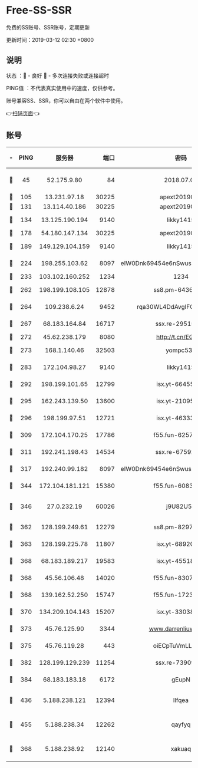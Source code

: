 # Free-SS-SSR

免费的SS账号、SSR账号，定期更新

更新时间：2019-03-12 02:30 +0800

## 说明

状态     ：🙂 - 良好 🙁 - 多次连接失败或连接超时

PING值   ：不代表真实使用中的速度，仅供参考。

账号兼容SS、SSR，你可以自由在两个软件中使用。

👉[扫码页面](https://liesauer.github.io/Free-SS-SSR/)👈

## 账号

|-|PING|服务器|端口|密码|加密方式|区域|
|:----:|:----:|:-----:|-----:|:----:|:----:|:----:|
|🙂|45|52.175.9.80|84|2018.07.07|chacha20-ietf-poly1305|HK|
|🙂|105|13.231.97.18|30225|apext2019006|chacha20|JP|
|🙂|131|13.114.40.186|30225|apext2019006|chacha20|JP|
|🙂|134|13.125.190.194|9140|likky1415|aes-256-cfb|KR|
|🙂|178|54.180.147.134|30225|apext2019006|chacha20|KR|
|🙂|189|149.129.104.159|9140|likky1415|aes-256-cfb|HK|
|🙂|224|198.255.103.62|8097|eIW0Dnk69454e6nSwuspv9DmS201tQ0D|aes-256-cfb|US|
|🙂|233|103.102.160.252|1234|1234|rc4-md5|JP|
|🙂|262|198.199.108.105|12878|ss8.pm-64367919|aes-256-cfb|US|
|🙂|264|109.238.6.24|9452|rqa30WL4DdAvgIFG6Fs3znzTa|aes-256-cfb|FR|
|🙂|267|68.183.164.84|16717|ssx.re-29515291|aes-256-cfb|US|
|🙂|272|45.62.238.179|8080|http://t.cn/EGJIyrl|rc4-md5|CA|
|🙂|273|168.1.140.46|32503|yompc535|aes-256-cfb|AU|
|🙂|283|172.104.98.27|9140|likky1415|aes-256-cfb|JP|
|🙂|292|198.199.101.65|12799|isx.yt-66455853|aes-256-cfb|US|
|🙂|295|162.243.139.50|13600|isx.yt-21095974|aes-256-cfb|US|
|🙂|296|198.199.97.51|12721|isx.yt-46333014|aes-256-cfb|US|
|🙂|309|172.104.170.25|17786|f55.fun-62574442|aes-256-cfb|SG|
|🙂|311|192.241.198.43|14534|ssx.re-67592284|aes-256-cfb|US|
|🙂|317|192.240.99.182|8097|eIW0Dnk69454e6nSwuspv9DmS201tQ0D|aes-256-cfb|US|
|🙂|344|172.104.181.121|15380|f55.fun-60831273|aes-256-cfb|SG|
|🙂|346|27.0.232.19|60026|j9U82U53|xchacha20-ietf-poly1305|HK|
|🙂|362|128.199.249.61|12279|ss8.pm-82976192|aes-256-cfb|SG|
|🙂|363|128.199.225.78|11807|isx.yt-68920390|aes-256-cfb|SG|
|🙂|368|68.183.189.217|19583|isx.yt-45518424|aes-256-cfb|SG|
|🙂|368|45.56.106.48|14020|f55.fun-83074215|aes-256-cfb|US|
|🙂|368|139.162.52.250|15747|f55.fun-17230136|aes-256-cfb|SG|
|🙂|370|134.209.104.143|15207|isx.yt-33038399|aes-256-cfb|SG|
|🙂|373|45.76.125.90|3344|www.darrenliuwei.com|aes-256-cfb|AU|
|🙂|375|45.76.119.28|443|oiECpTuVmLLxk4Ts|aes-256-cfb|AU|
|🙂|382|128.199.129.239|11254|ssx.re-73909730|aes-256-cfb|SG|
|🙂|384|68.183.183.18|6172|gEupN|aes-256-cfb|SG|
|🙂|436|5.188.238.121|12394|llfqea|chacha20-ietf-poly1305|BR|
|🙂|455|5.188.238.34|12262|qayfyq|chacha20-ietf-poly1305|BR|
|🙂|368|5.188.238.92|12140|xakuaq|chacha20-ietf-poly1305|BR|
